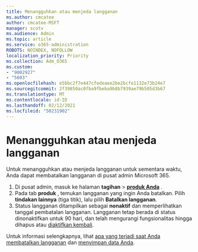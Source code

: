 ```yaml
---
title: Menangguhkan atau menjeda langganan
ms.author: cmcatee
author: cmcatee-MSFT
manager: scotv
ms.audience: Admin
ms.topic: article
ms.service: o365-administration
ROBOTS: NOINDEX, NOFOLLOW
localization_priority: Priority
ms.collection: Adm_O365
ms.custom:
- "9002927"
- "5603"
ms.openlocfilehash: e5bbc2f7e447cfedeaee2be2bcfe1132e73b24e7
ms.sourcegitcommit: 2f39850ac0fba9fbeba9b8b7939ae79b505d3b67
ms.translationtype: MT
ms.contentlocale: id-ID
ms.lasthandoff: 02/12/2021
ms.locfileid: "50231902"
---
```

# <a name="suspend-or-pause-a-subscription"></a>Menangguhkan atau menjeda langganan

Untuk menangguhkan atau menjeda langganan untuk sementara waktu, Anda dapat membatalkan langganan di pusat admin Microsoft 365.

1. Di pusat admin, masuk ke halaman **tagihan**  >  **[produk Anda](https://go.microsoft.com/fwlink/p/?linkid=842054)** .
2. Pada tab **produk** , temukan langganan yang ingin Anda batalkan. Pilih **tindakan lainnya** (tiga titik), lalu pilih **Batalkan langganan**.
3. Status langganan ditampilkan sebagai **nonaktif** dan memperlihatkan tanggal pembatalan langganan. Langganan tetap berada di status dinonaktifkan untuk 90 hari, dan telah mengurangi fungsionalitas hingga dihapus atau [diaktifkan kembali](https://docs.microsoft.com/microsoft-365/commerce/subscriptions/reactivate-your-subscription).

Untuk informasi selengkapnya, lihat [apa yang terjadi saat Anda membatalkan langganan](https://docs.microsoft.com/microsoft-365/commerce/subscriptions/cancel-your-subscription#what-happens-when-you-cancel-a-subscription) dan [menyimpan data Anda](https://docs.microsoft.com/microsoft-365/commerce/subscriptions/cancel-your-subscription#save-your-data).
